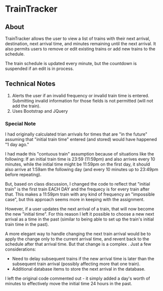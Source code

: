 # TrainTracker

## About
TrainTracker allows the user to view a list of trains with their next arrival, destination, next arrival time, and minutes remaining until the next arrival.  It also permits users to remove or edit existing trains or add new trains to the schedule.  

The train schedule is updated every minute, but the countdown is suspended if an edit is in process.


## Technical Notes
1. Alerts the user if an invalid frequency or invalid train time is entered.  Submitting invalid information for those fields is not permitted (will not add the train).
2. Uses Bootstrap and JQuery

### Special Note
I had originally calculated trian arrivals for times that are "in the future" assuming that "initial train time" entered (and stored) would have happened "1 day ago."

I had made this "contuous train" assumption because of situations like the following:  If an initial train time is 23:59 (11:59pm) and also arrives every 10 minutes, while the initial time might be 11:59pm on the first day, it should also arrive at 1:59am the following day (and every 10 minutes up to 23:49pm before repeating).

But, based on class discussion, I changed the code to reflect that "initial train" is the first train EACH DAY and the frequecy is for every train after that.  This makes a 11:59pm train with any kind of frequency an "impossible case", but this approach seems more in keeping with the assignment.

However, if a user updates the next arrival of a train, that will now become the new "initial time".  For this reason I left it possible to choose a new next arrival as a time in the past (similar to being able to set up the train's initial train time in the past).

A more elegant way to handle changing the next train arrival would be to apply the change only to the current arrival time, and revent back to the schedule after that arrival time.  But that change is a complex .  Just a few considerations:
* Need to delay subsequent trains if the new arrival time is later than the subsequent train arrival (possibly affecting more that one train).
* Additional database items to store the next arrival in the database.

I left the original code commented out - it simply added a day's worth of minutes to effectively move the initial time 24 hours in the past.